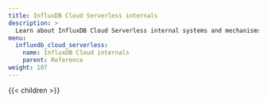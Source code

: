 ```yaml
---
title: InfluxDB Cloud Serverless internals
description: >
  Learn about InfluxDB Cloud Serverless internal systems and mechanisms.
menu:
  influxdb_cloud_serverless:
    name: InfluxDB Cloud internals
    parent: Reference
weight: 107
---
```


{{< children >}}
